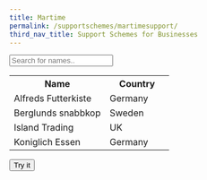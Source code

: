 ```yaml
---
title: Martime
permalink: /supportschemes/martimesupport/
third_nav_title: Support Schemes for Businesses
---
```


<input type="text" id="myInput" onkeyup="myFunction()" placeholder="Search for names..">

<div class="testtable">
<table id="myTable">
  <tr class="header">
    <th style="width:60%;">Name</th>
    <th style="width:40%;">Country</th>
  </tr>
  <tr>
    <td>Alfreds Futterkiste</td>
    <td>Germany</td>
  </tr>
  <tr>
    <td>Berglunds snabbkop</td>
    <td>Sweden</td>
  </tr>
  <tr>
    <td>Island Trading</td>
    <td>UK</td>
  </tr>
  <tr>
    <td>Koniglich Essen</td>
    <td>Germany</td>
  </tr>
</table>
</div>


<button onclick="myFunction1()">Try it</button>

<script>
function myFunction1() {
  alert("Hello! I am an alert box!");
}
</script>